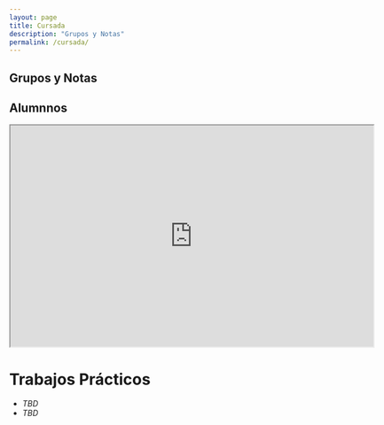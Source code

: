 ```yaml
---
layout: page
title: Cursada
description: "Grupos y Notas"
permalink: /cursada/
---
```


## Grupos y Notas

## Alumnnos

<iframe style="width: 130%; height: 400px"
  src="https://docs.google.com/spreadsheets/d/1o-jz5t9t2i5cOBWx8bb0bwd5_j3m77UO-DoHPIcs-zM/pubhtml?widget=true&amp;headers=false">
</iframe>

# Trabajos Prácticos
- *TBD*
- *TBD*
